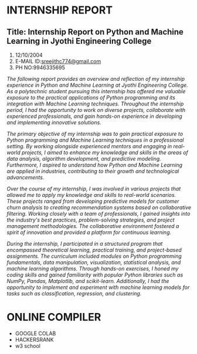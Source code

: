 # **INTERNSHIP REPORT**

## **Title: Internship Report on Python and Machine Learning in Jyothi Engineering College**

1.  12/10/2004
2. E-MAIL ID:sreejithc774@gmail.com
3. PH NO:9946335695

*The following report provides an overview and reflection of my internship experience in Python and Machine Learning at Jyothi Engineering College.*
*As a polytechnic student pursuing  this internship has offered me valuable exposure to the practical applications of Python programming and its integration with Machine Learning techniques.*
*Throughout the internship period, I had the opportunity to work on diverse projects, collaborate with experienced professionals, and gain hands-on experience in developing and implementing innovative solutions.*

*The primary objective of my internship was to gain practical exposure to Python programming and Machine Learning techniques in a professional setting. By working alongside experienced mentors and engaging in real-world projects, I aimed to enhance my knowledge and skills in the areas of data analysis, algorithm development, and predictive modeling. Furthermore, I aspired to understand how Python and Machine Learning are applied in industries, contributing to their growth and technological advancements.*

*Over the course of my internship, I was involved in various projects that allowed me to apply my knowledge and skills to real-world scenarios. These projects ranged from developing predictive models for customer churn analysis to creating recommendation systems based on collaborative filtering. Working closely with a team of professionals, I gained insights into the industry's best practices, problem-solving strategies, and project management methodologies. The collaborative environment fostered a spirit of innovation and provided a platform for continuous learning.*

*During the internship, I participated in a structured program that encompassed theoretical learning, practical training, and project-based assignments. The curriculum included modules on Python programming fundamentals, data manipulation, visualization, statistical analysis, and machine learning algorithms. Through hands-on exercises, I honed my coding skills and gained familiarity with popular Python libraries such as NumPy, Pandas, Matplotlib, and scikit-learn. Additionally, I had the opportunity to implement and experiment with machine learning models for tasks such as classification, regression, and clustering.*

# ONLINE COMPILER
- GOOGLE COLAB
- HACKERSRANK
- w3 school 



